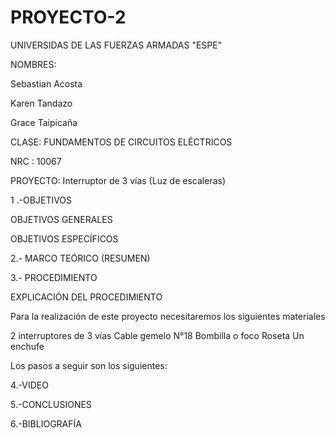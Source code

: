 # PROYECTO-2

UNIVERSIDAS DE LAS FUERZAS ARMADAS "ESPE"


NOMBRES:

Sebastian Acosta

Karen Tandazo

Grace Taipicaña

CLASE: FUNDAMENTOS DE CIRCUITOS ELÉCTRICOS

NRC : 10067

PROYECTO: Interruptor de 3 vías (Luz de escaleras)

1 .-OBJETIVOS

OBJETIVOS GENERALES



OBJETIVOS ESPECÍFICOS


2.- MARCO TEÓRICO (RESUMEN)



3.- PROCEDIMIENTO

EXPLICACIÓN DEL PROCEDIMIENTO

Para la realización de este proyecto necesitaremos los siguientes materiales

2 interruptores de 3 vías
Cable gemelo N°18
Bombilla o foco
Roseta 
Un enchufe

Los pasos a seguir son los siguientes:





4.-VIDEO



5.-CONCLUSIONES




6.-BIBLIOGRAFÍA

